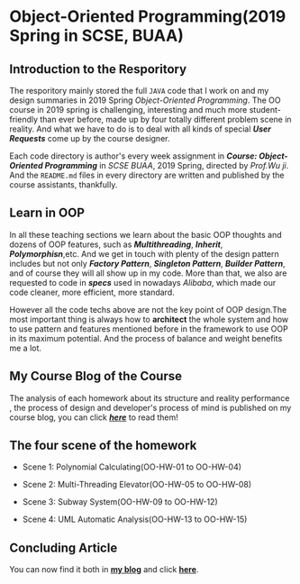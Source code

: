# Object-Oriented Programming(2019 Spring in SCSE, BUAA)

## Introduction to the Resporitory

The resporitory mainly stored the full `JAVA` code that I work on and my design summaries in 2019 Spring *Object-Oriented Programming*. The OO course in 2019 spring is challenging, interesting and much more student-friendly than ever before, made up by four totally different problem scene in reality. And what we have to do is to deal with all kinds of special ***User Requests*** come up by the course designer. 

Each code directory is author's every week assignment in ***Course: Object-Oriented Programming*** in *SCSE BUAA*, 2019 Spring, directed by *Prof.Wu ji*. And the `README.md` files in every directory are written and published by the course assistants, thankfully.


## Learn in OOP

In all these teaching sections we learn about the basic OOP thoughts and dozens of OOP features, such as ***Multithreading***, ***Inherit***, ***Polymorphisn***,etc. And we get in touch with plenty of the design pattern includes but not only ***Factory Pattern***, ***Singleton Pattern***,   ***Builder Pattern***, and of course they will all show up in my code. More than that, we also are requested to code in ***specs*** used in nowadays *Alibaba*, which made our code cleaner, more efficient, more standard.

However all the code techs above are not the key point of OOP design.The most important thing is always how to **architect** the whole system and how to use pattern and features mentioned before in the framework to use OOP in its maximum potential. And the process of balance and weight benefits me a lot.

## My Course Blog of the Course
The analysis of each homework about its structure and reality performance , the process of design and developer's process of mind is published on my course blog, you can click [***here***](https://www.cnblogs.com/zhangxinmiao2019/) to read them!


## The four scene of the homework

- Scene 1: Polynomial Calculating(OO-HW-01 to OO-HW-04)

- Scene 2: Multi-Threading Elevator(OO-HW-05 to OO-HW-08)

- Scene 3: Subway System(OO-HW-09 to OO-HW-12)

- Scene 4: UML Automatic Analysis(OO-HW-13 to OO-HW-15)

## Concluding Article

You can now find it both in [**my blog**](https://www.cnblogs.com/zhangxinmiao2019/p/11076448.html) and click [**here**](OO-HW-15-final/Summary_of_w13_to_w14.docx).

